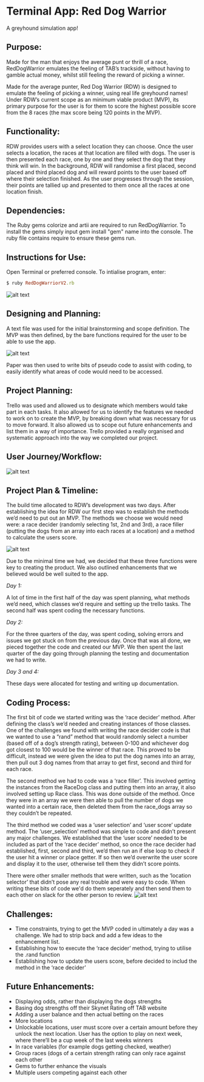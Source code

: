 # Terminal App: Red Dog Warrior
A greyhound simulation app!
## Purpose:
Made for the man that enjoys the average punt or thrill of a race, RedDogWarrior emulates the feeling of TAB’s trackside, without having to gamble actual money, whilst still feeling the reward of picking a winner.

Made for the average punter, Red Dog Warrior (RDW) is designed to emulate the feeling of picking a winner, using real life greyhound names! Under RDW’s current scope as an minimum viable product (MVP), its primary purpose for the user is for them to score the highest possible score from the 8 races (the max score being 120 points in the MVP). 

## Functionality:

RDW provides users with a select location they can choose. Once the user selects a location, the races at that location are filled with dogs. The user is then presented each race, one by one and they select the dog that they think will win. 
In the background, RDW will randomise a first placed, second placed and third placed dog and will reward points to the user based off where their selection finished. 
As the user progresses through the session, their points are tallied up and presented to them once all the races at one location finish. 

## Dependencies: 
The Ruby gems colorize and artii are required to run RedDogWarrior. To install the gems simply input gem install "gem" name into the console. The ruby file contains require to ensure these gems run.

## Instructions for Use:
Open Terminal or preferred console. To intialise program, enter:

``` ruby
$ ruby RedDogWarriorV2.rb
```

![alt text](https://i.imgur.com/BhmexS4.png "User Flow Diagram")

## Designing and Planning:
A text file was used for the initial brainstorming and scope definition. The MVP was then defined, by the bare functions required for the user to be able to use the app. 

![alt text](https://i.imgur.com/612bp5n.png "User Flow Diagram")

Paper was then used to write bits of pseudo code to assist with coding, to easily identify what areas of code would need to be accessed. 

## Project Planning:
Trello was used and allowed us to designate which members would take part in each tasks. It also allowed for us to identify the features we needed to work on to create the MVP, by breaking down what was necessary for us to move forward. It also allowed us to scope out future enhancements and list them in a way of importance. Trello provided a really organised and systematic approach into the way we completed our project. 

## User Journey/Workflow:
![alt text](https://i.imgur.com/3cFG8wr.jpg?1 "User Flow Diagram")

## Project Plan & Timeline:
The build time allocated to RDW’s development was two days. After establishing the idea for RDW our first step was to establish the methods we’d need to put out an MVP. The methods we choose we would need were: a race decider (randomly selecting 1st, 2nd and 3rd), a race filler (putting the dogs from an array into each races at a location) and a method to calculate the users score. 

![alt text](https://i.imgur.com/gWf4pVw.jpg "Planning of our MVP requirements")

Due to the minimal time we had, we decided that these three functions were key to creating the product. We also outlined enhancements that we believed would be well suited to the app. 

*Day 1:*

A lot of time in the first half of the day was spent planning, what methods we’d need, which classes we’d require and setting up the trello tasks. The second half was spent coding the necessary functions.

*Day 2:*

For the three quarters of the day, was spent coding, solving errors and issues we got stuck on from the previous day. Once that was all done, we pieced together the code and created our MVP. We then spent the last quarter of the day going through planning the testing and documentation we had to write.

*Day 3 and 4:*

These days were allocated for testing and writing up documentation. 

## Coding Process: ##

The first bit of code we started writing was the ‘race decider’ method. After defining the class’s we’d needed and creating instances of those classes. One of the challenges we found with writing the race decider code is that we wanted to use a “rand” method that would randomly select a number (based off of a dog’s strength rating), between 0-100 and whichever dog got closest to 100 would be the winner of that race. This proved to be difficult, instead we were given the idea to put the dog names into an array, then pull out 3 dog names from that array to get first, second and third for each race. 

The second method we had to code was a ‘race filler’. This involved getting the instances from the RaceDog class and putting them into an array, it also involved setting up Race class. This was done outside of the method. 
Once they were in an array we were then able to pull the number of dogs we wanted into a certain race, then deleted them from the race_dogs array so they couldn’t be repeated. 

The third method we coded was a ‘user selection’ and ‘user score’ update method. The ‘user_selection’ method was simple to code and didn’t present any major challenges.
We established that the ‘user score’ needed to be included as part of the ‘race decider’ method, so once the race decider had established, first, second and third, we’d then run an if else loop to check if the user hit a winner or place getter. If so then we’d overwrite the user score and display it to the user, otherwise tell them they didn’t score points.

There were other smaller methods that were written, such as the ‘location selector’ that didn’t pose any real trouble and were easy to code. 
When writing these bits of code we'd do them seperately and then send them to each other on slack for the other person to review.
![alt text](https://i.imgur.com/rCgElxB.png "Slack communication example")


## Challenges: ##
* Time constraints, trying to get the MVP coded in ultimately a day was a challenge. We had to strip back and add a few ideas to the enhancement list. 
* Establishing how to execute the ‘race decider’ method, trying to utilise the .rand function
* Establishing how to update the users score, before decided to includ the method in the ‘race decider’

## Future Enhancements: ##
* Displaying odds, rather than displaying the dogs strengths
* Basing dog strengths off their Skynet Rating off TAB website
* Adding a user balance and then actual betting on the races
* More locations
* Unlockable locations, user must score over a certain amount before they unlock the next location.
User has the option to play on next week, where there’ll be a cup week of the last weeks winners
* In race variables (for example dogs getting checked, weather)
* Group races (dogs of a certain strength rating can only race against each other
* Gems to further enhance the visuals
* Multiple users competing against each other 


